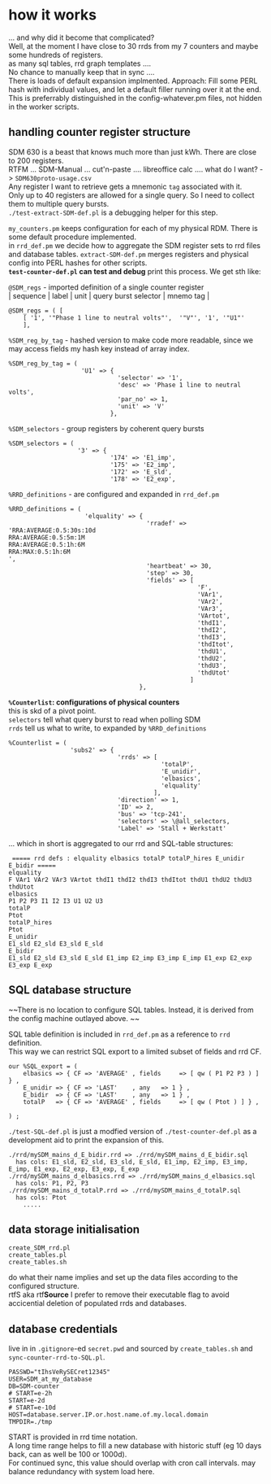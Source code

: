 


# how it works 
... and why did it become that complicated?  
Well, at the moment I have close to 30 rrds from my 7 counters and maybe some hundreds of registers.  
as many sql tables, rrd graph templates ....  
No chance to manually keep that in sync ....  
There is loads of default expansion implmented. Approach: Fill some PERL hash with individual values, and let a default filler running over it at the end. This is preferrably distinguished in the config-whatever.pm files, not hidden in the worker scripts.   

## handling counter register structure

SDM 630 is a beast that knows much more than just kWh. There are close to 200 registers.  
RTFM ... SDM-Manual ... cut'n-paste .... libreoffice calc .... what do I want? ->  `SDM630proto-usage.csv`  
Any register I want to retrieve gets a mnemonic `tag` associated with it.  
Only up to 40 registers are allowed for a single query. So I need to collect them to multiple query bursts.  
 `./test-extract-SDM-def.pl` is a debugging helper for this step.
 
 `my_counters.pm` keeps configuration for each of my physical RDM. There is some default procedure implemented.  
 in `rrd_def.pm` we decide how to aggregate the SDM register sets to rrd files and database tables.
 `extract-SDM-def.pm` merges registers and physical config into PERL hashes for other scripts.  
**`test-counter-def.pl` can test and debug** print this process. We get sth like:

`@SDM_regs` - imported definition of a single counter register  
| sequence | label | unit | query burst selector | mnemo tag |
```
@SDM_regs = ( [
    [ '1', '"Phase 1 line to neutral volts"',  '"V"', '1', '"U1"'
    ],
```

`%SDM_reg_by_tag` - hashed version to make code more readable, since we may access fields my hash key instead of array index.
```
%SDM_reg_by_tag = (
                    'U1' => {
                              'selector' => '1',
                              'desc' => 'Phase 1 line to neutral volts',
                              'par_no' => 1,
                              'unit' => 'V'
                            },
```

`%SDM_selectors` - group registers by coherent query bursts  
```
%SDM_selectors = (
                   '3' => {
                            '174' => 'E1_imp',
                            '175' => 'E2_imp',
                            '172' => 'E_sld',
                            '178' => 'E2_exp',
```

`%RRD_definitions` - are configured and expanded in `rrd_def.pm`  
```
%RRD_definitions = (
                     'elquality' => {
                                      'rradef' => 'RRA:AVERAGE:0.5:30s:10d
RRA:AVERAGE:0.5:5m:1M
RRA:AVERAGE:0.5:1h:6M
RRA:MAX:0.5:1h:6M
',
                                      'heartbeat' => 30,
                                      'step' => 30,
                                      'fields' => [
                                                    'F',
                                                    'VAr1',
                                                    'VAr2',
                                                    'VAr3',
                                                    'VArtot',
                                                    'thdI1',
                                                    'thdI2',
                                                    'thdI3',
                                                    'thdItot',
                                                    'thdU1',
                                                    'thdU2',
                                                    'thdU3',
                                                    'thdUtot'
                                                  ]
                                    },
```

**`%Counterlist`: configurations of physical counters**  
this is skd of a pivot point.  
`selectors` tell what query burst to read when polling SDM  
`rrds` tell us what to write, to expanded by `%RRD_definitions`  
```
%Counterlist = (
                 'subs2' => {
                              'rrds' => [
                                          'totalP',
                                          'E_unidir',
                                          'elbasics',
                                          'elquality'
                                        ],
                              'direction' => 1,
                              'ID' => 2,
                              'bus' => 'tcp-241',
                              'selectors' => \@all_selectors,
                              'Label' => 'Stall + Werkstatt'
```

... which in short is aggregated to our rrd and SQL-table structures:
```
 ===== rrd defs : elquality elbasics totalP totalP_hires E_unidir E_bidir =====
elquality
F VAr1 VAr2 VAr3 VArtot thdI1 thdI2 thdI3 thdItot thdU1 thdU2 thdU3 thdUtot
elbasics
P1 P2 P3 I1 I2 I3 U1 U2 U3
totalP
Ptot
totalP_hires
Ptot
E_unidir
E1_sld E2_sld E3_sld E_sld
E_bidir
E1_sld E2_sld E3_sld E_sld E1_imp E2_imp E3_imp E_imp E1_exp E2_exp E3_exp E_exp
```


## SQL database structure

~~There is no location to configure SQL tables. Instead, it is derived from the config machine outlayed above.  ~~

SQL table definition is included in `rrd_def.pm` as a reference to `rrd` definition.  
This way we can restrict SQL export to a limited subset of fields and rrd CF.  


```
our %SQL_export = (
	elbasics => { CF => 'AVERAGE' , fields     => [ qw ( P1 P2 P3 ) ] } ,
	E_unidir => { CF => 'LAST'    , any   => 1 } ,
	E_bidir  => { CF => 'LAST'    , any   => 1 } ,
	totalP   => { CF => 'AVERAGE' , fields     => [ qw ( Ptot ) ] } ,

) ;
```

`./test-SQL-def.pl` is just a modfied version of  `./test-counter-def.pl` as a development aid to print the expansion of this.  

```
./rrd/mySDM_mains_d_E_bidir.rrd => ./rrd/mySDM_mains_d_E_bidir.sql 
  has cols: E1_sld, E2_sld, E3_sld, E_sld, E1_imp, E2_imp, E3_imp, E_imp, E1_exp, E2_exp, E3_exp, E_exp
./rrd/mySDM_mains_d_elbasics.rrd => ./rrd/mySDM_mains_d_elbasics.sql 
  has cols: P1, P2, P3
./rrd/mySDM_mains_d_totalP.rrd => ./rrd/mySDM_mains_d_totalP.sql 
  has cols: Ptot
    .....
```


## data storage initialisation


```
create_SDM_rrd.pl 
create_tables.pl
create_tables.sh
```

do what their name implies and set up the data files according to the configured structure.  
rtfS aka rtf**Source**
I prefer to remove their executable flag to avoid accicential deletion of populated rrds and databases.

## database credentials

live in in `.gitignore`-ed `secret.pwd` and sourced by `create_tables.sh` and `sync-counter-rrd-to-SQL.pl`.  
```
PASSWD="tIhsVeRySECret12345"
USER=SDM_at_my_database
DB=SDM-counter
# START=e-2h
START=e-2d
# START=e-10d
HOST=database.server.IP.or.host.name.of.my.local.domain
TMPDIR=./tmp
```
START is provided in rrd time notation.  
A long time range helps to fill a new database with historic stuff (eg 10 days back, can as well be 100 or 1000d).  
For continued sync, this value should overlap with cron call intervals. may balance redundancy with system load here. 


